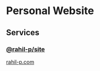 # Personal Website

## Services

### [@rahil-p/site](services/site)

[rahil-p.com](https://rahil-p.com)
